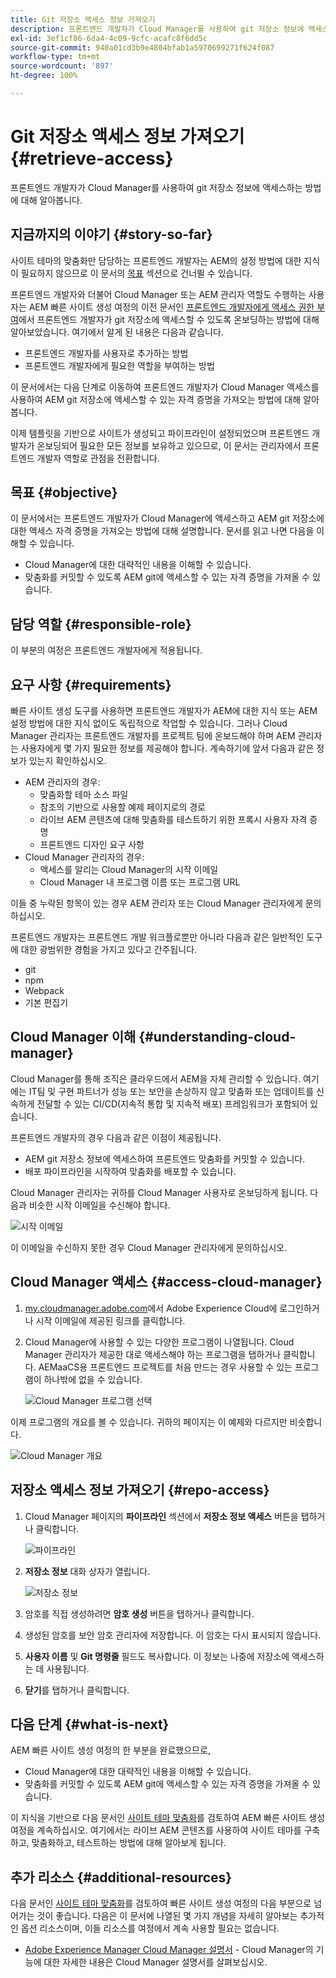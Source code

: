 ```yaml
---
title: Git 저장소 액세스 정보 가져오기
description: 프론트엔드 개발자가 Cloud Manager를 사용하여 git 저장소 정보에 액세스하는 방법에 대해 알아봅니다.
exl-id: 3ef1cf86-6da4-4c09-9cfc-acafc8f6dd5c
source-git-commit: 940a01cd3b9e4804bfab1a5970699271f624f087
workflow-type: tm+mt
source-wordcount: '897'
ht-degree: 100%

---
```


# Git 저장소 액세스 정보 가져오기 {#retrieve-access}

프론트엔드 개발자가 Cloud Manager를 사용하여 git 저장소 정보에 액세스하는 방법에 대해 알아봅니다.

## 지금까지의 이야기 {#story-so-far}

사이트 테마의 맞춤화만 담당하는 프론트엔드 개발자는 AEM의 설정 방법에 대한 지식이 필요하지 않으므로 이 문서의 [목표](#objective) 섹션으로 건너뛸 수 있습니다.

프론트엔드 개발자와 더불어 Cloud Manager 또는 AEM 관리자 역할도 수행하는 사용자는 AEM 빠른 사이트 생성 여정의 이전 문서인 [프론트엔드 개발자에게 액세스 권한 부여](grant-access.md)에서 프론트엔드 개발자가 git 저장소에 액세스할 수 있도록 온보딩하는 방법에 대해 알아보았습니다. 여기에서 알게 된 내용은 다음과 같습니다.

* 프론트엔드 개발자를 사용자로 추가하는 방법
* 프론트엔드 개발자에게 필요한 역할을 부여하는 방법

이 문서에서는 다음 단계로 이동하여 프론트엔드 개발자가 Cloud Manager 액세스를 사용하여 AEM git 저장소에 액세스할 수 있는 자격 증명을 가져오는 방법에 대해 알아봅니다.

이제 템플릿을 기반으로 사이트가 생성되고 파이프라인이 설정되었으며 프론트엔드 개발자가 온보딩되어 필요한 모든 정보를 보유하고 있으므로, 이 문서는 관리자에서 프론트엔드 개발자 역할로 관점을 전환합니다.

## 목표 {#objective}

이 문서에서는 프론트엔드 개발자가 Cloud Manager에 액세스하고 AEM git 저장소에 대한 액세스 자격 증명을 가져오는 방법에 대해 설명합니다. 문서를 읽고 나면 다음을 이해할 수 있습니다.

* Cloud Manager에 대한 대략적인 내용을 이해할 수 있습니다.
* 맞춤화를 커밋할 수 있도록 AEM git에 액세스할 수 있는 자격 증명을 가져올 수 있습니다.

## 담당 역할 {#responsible-role}

이 부분의 여정은 프론트엔드 개발자에게 적용됩니다.

## 요구 사항 {#requirements}

빠른 사이트 생성 도구를 사용하면 프론트엔드 개발자가 AEM에 대한 지식 또는 AEM 설정 방법에 대한 지식 없이도 독립적으로 작업할 수 있습니다. 그러나 Cloud Manager 관리자는 프론트엔드 개발자를 프로젝트 팀에 온보드해야 하며 AEM 관리자는 사용자에게 몇 가지 필요한 정보를 제공해야 합니다. 계속하기에 앞서 다음과 같은 정보가 있는지 확인하십시오.

* AEM 관리자의 경우:
   * 맞춤화할 테마 소스 파일
   * 참조의 기반으로 사용할 예제 페이지로의 경로
   * 라이브 AEM 콘텐츠에 대해 맞춤화를 테스트하기 위한 프록시 사용자 자격 증명
   * 프론트엔드 디자인 요구 사항
* Cloud Manager 관리자의 경우:
   * 액세스를 알리는 Cloud Manager의 시작 이메일
   * Cloud Manager 내 프로그램 이름 또는 프로그램 URL

이들 중 누락된 항목이 있는 경우 AEM 관리자 또는 Cloud Manager 관리자에게 문의하십시오.

프론트엔드 개발자는 프론트엔드 개발 워크플로뿐만 아니라 다음과 같은 일반적인 도구에 대한 광범위한 경험을 가지고 있다고 간주됩니다.

* git
* npm
* Webpack
* 기본 편집기

## Cloud Manager 이해 {#understanding-cloud-manager}

Cloud Manager를 통해 조직은 클라우드에서 AEM을 자체 관리할 수 있습니다. 여기에는 IT팀 및 구현 파트너가 성능 또는 보안을 손상하지 않고 맞춤화 또는 업데이트를 신속하게 전달할 수 있는 CI/CD(지속적 통합 및 지속적 배포) 프레임워크가 포함되어 있습니다.

프론트엔드 개발자의 경우 다음과 같은 이점이 제공됩니다.

* AEM git 저장소 정보에 액세스하여 프론트엔드 맞춤화를 커밋할 수 있습니다.
* 배포 파이프라인을 시작하여 맞춤화를 배포할 수 있습니다.

Cloud Manager 관리자는 귀하를 Cloud Manager 사용자로 온보딩하게 됩니다. 다음과 비슷한 시작 이메일을 수신해야 합니다.

![시작 이메일](assets/welcome-email.png)

이 이메일을 수신하지 못한 경우 Cloud Manager 관리자에게 문의하십시오.

## Cloud Manager 액세스 {#access-cloud-manager}

1. [my.cloudmanager.adobe.com](https://my.cloudmanager.adobe.com/)에서 Adobe Experience Cloud에 로그인하거나 시작 이메일에 제공된 링크를 클릭합니다.

1. Cloud Manager에 사용할 수 있는 다양한 프로그램이 나열됩니다. Cloud Manager 관리자가 제공한 대로 액세스해야 하는 프로그램을 탭하거나 클릭합니다. AEMaaCS용 프론트엔드 프로젝트를 처음 만드는 경우 사용할 수 있는 프로그램이 하나밖에 없을 수 있습니다.

   ![Cloud Manager 프로그램 선택](assets/cloud-manager-select-program.png)

이제 프로그램의 개요를 볼 수 있습니다. 귀하의 페이지는 이 예제와 다르지만 비슷합니다.

![Cloud Manager 개요](assets/cloud-manager-overview.png)

## 저장소 액세스 정보 가져오기 {#repo-access}

1. Cloud Manager 페이지의 **파이프라인** 섹션에서 **저장소 정보 액세스** 버튼을 탭하거나 클릭합니다.

   ![파이프라인](assets/pipelines-repo-info.png)

1. **저장소 정보** 대화 상자가 열립니다.

   ![저장소 정보](assets/repo-info.png)

1. 암호를 직접 생성하려면 **암호 생성** 버튼을 탭하거나 클릭합니다.

1. 생성된 암호를 보안 암호 관리자에 저장합니다. 이 암호는 다시 표시되지 않습니다.

1. **사용자 이름** 및 **Git 명령줄** 필드도 복사합니다. 이 정보는 나중에 저장소에 액세스하는 데 사용됩니다.

1. **닫기**&#x200B;를 탭하거나 클릭합니다.

## 다음 단계 {#what-is-next}

AEM 빠른 사이트 생성 여정의 한 부분을 완료했으므로,

* Cloud Manager에 대한 대략적인 내용을 이해할 수 있습니다.
* 맞춤화를 커밋할 수 있도록 AEM git에 액세스할 수 있는 자격 증명을 가져올 수 있습니다.

이 지식을 기반으로 다음 문서인 [사이트 테마 맞춤화](customize-theme.md)를 검토하여 AEM 빠른 사이트 생성 여정을 계속하십시오. 여기에서는 라이브 AEM 콘텐츠를 사용하여 사이트 테마를 구축하고, 맞춤화하고, 테스트하는 방법에 대해 알아보게 됩니다.

## 추가 리소스 {#additional-resources}

다음 문서인 [사이트 테마 맞춤화](customize-theme.md)를 검토하여 빠른 사이트 생성 여정의 다음 부분으로 넘어가는 것이 좋습니다. 다음은 이 문서에 나열된 몇 가지 개념을 자세히 알아보는 추가적인 옵션 리소스이며, 이들 리소스를 여정에서 계속 사용할 필요는 없습니다.

* [Adobe Experience Manager Cloud Manager 설명서](https://experienceleague.adobe.com/docs/experience-manager-cloud-manager/using/introduction-to-cloud-manager.html) - Cloud Manager의 기능에 대한 자세한 내용은 Cloud Manager 설명서를 살펴보십시오.
